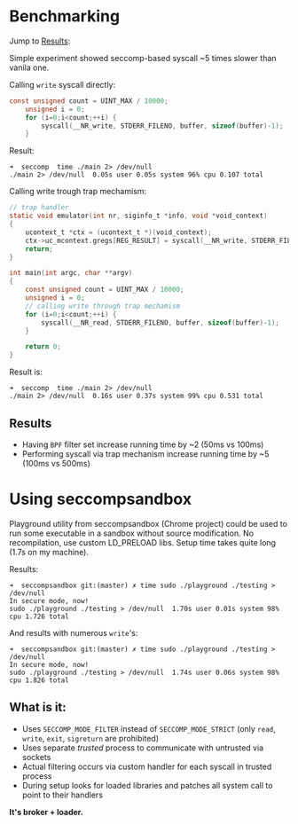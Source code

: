 # Benchmarking

Jump to [Results](#results):

Simple experiment showed seccomp-based syscall ~5 times slower than vanila one. 

Calling `write` syscall directly:
```C
const unsigned count = UINT_MAX / 10000;
	unsigned i = 0;
	for (i=0;i<count;++i) {
		syscall(__NR_write, STDERR_FILENO, buffer, sizeof(buffer)-1);
	}
```

Result:

    ➜  seccomp  time ./main 2> /dev/null
    ./main 2> /dev/null  0.05s user 0.05s system 96% cpu 0.107 total
    
Calling write trough trap mechamism:

```C
// trap handler
static void emulator(int nr, siginfo_t *info, void *void_context)
{
	ucontext_t *ctx = (ucontext_t *)(void_context);
	ctx->uc_mcontext.gregs[REG_RESULT] = syscall(__NR_write, STDERR_FILENO, buffer, sizeof(buffer)-1);
	return;
}

int main(int argc, char **argv)
{
	const unsigned count = UINT_MAX / 10000;
	unsigned i = 0;
	// calling write through trap mechamism
	for (i=0;i<count;++i) {
		syscall(__NR_read, STDERR_FILENO, buffer, sizeof(buffer)-1);
	}

	return 0;
}
```

Result is:

    ➜  seccomp  time ./main 2> /dev/null
    ./main 2> /dev/null  0.16s user 0.37s system 99% cpu 0.531 total

## Results

+ Having `BPF` filter set increase running time by ~2 (50ms vs 100ms)
+ Performing syscall via trap mechanism increase running time by ~5 (100ms vs 500ms)
    
# Using seccompsandbox

Playground utility from seccompsandbox (Chrome project) could be used to run some executable in a sandbox without source modification.
No recompilation, use custom LD_PRELOAD libs. Setup time takes quite long (1.7s on my machine).

Results:

    ➜  seccompsandbox git:(master) ✗ time sudo ./playground ./testing > /dev/null
    In secure mode, now!
    sudo ./playground ./testing > /dev/null  1.70s user 0.01s system 98% cpu 1.726 total
    
And results with numerous `write`'s:

    ➜  seccompsandbox git:(master) ✗ time sudo ./playground ./testing > /dev/null
    In secure mode, now!
    sudo ./playground ./testing > /dev/null  1.74s user 0.06s system 98% cpu 1.826 total
    
## What is it:

+ Uses `SECCOMP_MODE_FILTER` instead of `SECCOMP_MODE_STRICT` (only `read`, `write`, `exit`, `sigreturn` are prohibited)
+ Uses separate _trusted_ process to communicate with untrusted via sockets
+ Actual filtering occurs via custom handler for each syscall in trusted process
+ During setup looks for loaded libraries and patches all system call to point to their handlers

__It's broker + loader.__
    









